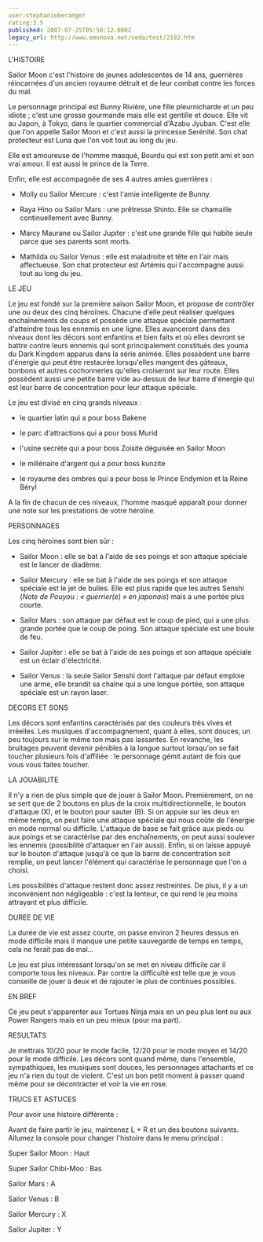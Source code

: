 ```yaml
---
user:stephanieberanger
rating:3.5
published: 2007-07-25T05:50:12.000Z
legacy_url: http://www.emunova.net/veda/test/2182.htm
---
```

L'HISTOIRE  

  

Sailor Moon c'est l'histoire de jeunes adolescentes de 14 ans, guerrières réincarnées d'un ancien royaume détruit et de leur combat contre les forces du mal.  

  

Le personnage principal est Bunny Rivière, une fille pleurnicharde et un peu idiote ; c'est une grosse gourmande mais elle est gentille et douce. Elle vit au Japon, à Tokyo, dans le quartier commercial d'Azabu Jyuban. C'est elle que l'on appelle Sailor Moon et c'est aussi la princesse Serénité. Son chat protecteur est Luna que l'on voit tout au long du jeu.  

Elle est amoureuse de l'homme masqué, Bourdu qui est son petit ami et son vrai amour. Il est aussi le prince de la Terre.  

Enfin, elle est accompagnée de ses 4 autres amies guerrières :  

- Molly ou Sailor Mercure : c'est l'amie intelligente de Bunny.  

- Raya Hino ou Sailor Mars : une prêtresse Shinto. Elle se chamaille continuellement avec Bunny.  

- Marcy Maurane ou Sailor Jupiter : c'est une grande fille qui habite seule parce que ses parents sont morts.  

- Mathilda ou Sailor Venus : elle est maladroite et tête en l'air mais affectueuse. Son chat protecteur est Artémis qui l'accompagne aussi tout au long du jeu.  

  

  

LE JEU  

  

Le jeu est fondé sur la première saison Sailor Moon, et propose de contrôler une ou deux des cinq héroïnes. Chacune d'elle peut réaliser quelques enchaînements de coups et possède une attaque spéciale permettant d'atteindre tous les ennemis en une ligne. Elles avanceront dans des niveaux dont les décors sont enfantins et bien faits et où elles devront se battre contre leurs ennemis qui sont principalement constitués des youma du Dark Kingdom apparus dans la série animée. Elles possèdent une barre d'énergie qui peut être restaurée lorsqu'elles mangent des gâteaux, bonbons et autres cochonneries qu'elles croiseront sur leur route. Elles possèdent aussi une petite barre vide au-dessus de leur barre d'énergie qui est leur barre de concentration pour leur attaque spéciale.  

  

Le jeu est divisé en cinq grands niveaux :  

- le quartier latin qui a pour boss Bakene  

- le parc d'attractions qui a pour boss Murid  

- l'usine secrète qui a pour boss Zoisite déguisée en Sailor Moon  

- le millénaire d'argent qui a pour boss kunzite  

- le royaume des ombres qui a pour boss le Prince Endymion et la Reine Béryl  

A la fin de chacun de ces niveaux, l'homme masqué apparaît pour donner une note sur les prestations de votre héroïne.  

  

  

PERSONNAGES  

  

Les cinq héroïnes sont bien sûr :  

- Sailor Moon : elle se bat à l'aide de ses poings et son attaque spéciale est le lancer de diadème.  

- Sailor Mercury : elle se bat à l'aide de ses poings et son attaque spéciale est le jet de bulles. Elle est plus rapide que les autres Senshi (_Note de Pouyou : « guerrier(e) » en japonais_) mais a une portée plus courte.  

- Sailor Mars : son attaque par défaut est le coup de pied, qui a une plus grande portée que le coup de poing. Son attaque spéciale est une boule de feu.  

- Sailor Jupiter : elle se bat à l'aide de ses poings et son attaque spéciale est un éclair d'électricité.  

- Sailor Venus : la seule Sailor Senshi dont l'attaque par défaut emploie une arme, elle brandit sa chaîne qui a une longue portée, son attaque spéciale est un rayon laser.  

  

  

DECORS ET SONS  

  

Les décors sont enfantins caractérisés par des couleurs très vives et irréelles. Les musiques d'accompagnement, quant à elles, sont douces, un peu toujours sur le même ton mais pas lassantes. En revanche, les bruitages peuvent devenir pénibles à la longue surtout lorsqu'on se fait toucher plusieurs fois d'affiliée : le personnage gémit autant de fois que vous vous faites toucher.  

  

  

LA JOUABILITE  

  

Il n'y a rien de plus simple que de jouer à Sailor Moon. Premièrement, on ne se sert que de 2 boutons en plus de la croix multidirectionnelle, le bouton d'attaque (X), et le bouton pour sauter (B). Si on appuie sur les deux en même temps, on peut faire une attaque spéciale qui nous coûte de l'énergie en mode normal ou difficile. L'attaque de base se fait grâce aux pieds ou aux poings et se caractérise par des enchaînements, on peut aussi soulever les ennemis (possibilité d'attaquer en l'air aussi). Enfin, si on laisse appuyé sur le bouton d'attaque jusqu'à ce que la barre de concentration soit remplie, on peut lancer l'élément qui caractérise le personnage que l'on a choisi.  

Les possibilités d'attaque restent donc assez restreintes. De plus, il y a un inconvénient non négligeable : c'est la lenteur, ce qui rend le jeu moins attrayant et plus difficile.  

  

  

DUREE DE VIE  

  

La durée de vie est assez courte, on passe environ 2 heures dessus en mode difficile mais il manque une petite sauvegarde de temps en temps, cela ne ferait pas de mal...  

Le jeu est plus intéressant lorsqu'on se met en niveau difficile car il comporte tous les niveaux. Par contre la difficulté est telle que je vous conseille de jouer à deux et de rajouter le plus de continues possibles.  

  

  

EN BREF  

  

Ce jeu peut s'apparenter aux Tortues Ninja mais en un peu plus lent ou aux Power Rangers mais en un peu mieux (pour ma part).  

  

  

RESULTATS  

  

Je mettrais 10/20 pour le mode facile, 12/20 pour le mode moyen et 14/20 pour le mode difficile. Les décors sont quand même, dans l'ensemble, sympathiques, les musiques sont douces, les personnages attachants et ce jeu n'a rien du tout de violent. C'est un bon petit moment à passer quand même pour se décontracter et voir la vie en rose.  

  

  

TRUCS ET ASTUCES  

Pour avoir une histoire différente :  

Avant de faire partir le jeu, maintenez L + R et un des boutons suivants. Allumez la console pour changer l'histoire dans le menu principal :  

Super Sailor Moon : Haut  

Super Sailor Chibi-Moo : Bas  

Sailor Mars : A  

Sailor Venus : B  

Sailor Mercury : X  

Sailor Jupiter : Y